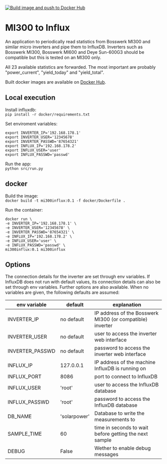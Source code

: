 [![Build image and push to Docker Hub](https://github.com/GiantMolecularCloud/mi300-influx/actions/workflows/build-image.yml/badge.svg)](https://github.com/GiantMolecularCloud/mi300-influx/actions/workflows/build-image.yml)


# MI300 to Influx

An application to periodically read statistics from Bosswerk MI300 and similar micro inverters and pipe them to InfluxDB.
Inverters such as Bosswerk MI300, Bosswerk MI600 and Deye Sun-600G3 should be compatible but this is tested on an MI300 only.

All 23 available statistics are forwarded. The most important are probably "power_current", "yield_today" and "yield_total".

Built docker images are available on [Docker Hub](https://hub.docker.com/r/giantmolecularcloud/mi300-influx).

## Local execution

Install influxdb:  
`pip install -r docker/requirements.txt`

Set enviroment variables:

```
export INVERTER_IP='192.168.178.1'
export INVERTER_USER='12345678'
export INVERTER_PASSWD='87654321'
export INFLUX_IP='192.168.178.2'
export INFLUX_USER='user'
export INFLUX_PASSWD='passwd'
```

Run the app:  
`python src/run.py`

## docker

Build the image:  
`docker build -t mi300influx:0.1 -f docker/Dockerfile .`

Run the container:

```
docker run \
-e INVERTER_IP='192.168.178.1' \
-e INVERTER_USER='12345678' \
-e INVERTER_PASSWD='87654321' \
-e INFLUX_IP='192.168.178.2' \
-e INFLUX_USER='user' \
-e INFLUX_PASSWD='passwd' \
mi300influx:0.1 mi300influx
```

## Options

The connection details for the inverter are set through env variables.
If InfluxDB does not run with default values, its connection details can also be set through env variables.
Further options are also available.
When no variables are given, the following defaults are assumed:

| env variable    | default      | explanation                                               |
| --------------- | ------------ | --------------------------------------------------------- |
| INVERTER_IP     | no default   | IP address of the Bosswerk MI300 (or compatible) inverter |
| INVERTER_USER   | no default   | user to access the inverter web interface                 |
| INVERTER_PASSWD | no default   | password to access the inverter web interface             |
| INFLUX_IP       | 127.0.0.1    | IP address of the machine InfluxDB is running on          |
| INFLUX_PORT     | 8086         | port to connect to InfluxDB                               |
| INFLUX_USER     | 'root'       | user to access the InfluxDB database                      |
| INFLUX_PASSWD   | 'root'       | password to access the InfluxDB database                  |
| DB_NAME         | 'solarpower' | Database to write the measurements to                     |
| SAMPLE_TIME     | 60           | time in seconds to wait before getting the next sample    |
| DEBUG           | False        | Wether to enable debug messages                           |
